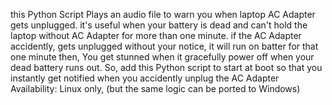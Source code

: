 this Python Script Plays an audio file to warn you when laptop AC Adapter gets unplugged.
it's useful when your battery is dead and can't hold the laptop without AC Adapter for more than one minute.
if the AC Adapter accidently, gets unplugged without your notice, it will run on batter for that one minute then,
You get stunned when it gracefully power off when your dead battery runs out.
So, add this Python script to start at boot so that you instantly get notified when you accidently unplug the AC Adapter
Availability: Linux only, (but the same logic can be ported to Windows)
